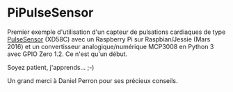 # PiPulseSensor

Premier exemple d'utilisation d'un capteur de pulsations cardiaques de type [PulseSensor](http://pulsesensor.com "Site officiel du capteur Pulse Sensor") (XD58C) avec un Raspberry Pi sur Raspbian/Jessie (Mars 2016) et un convertisseur analogique/numérique MCP3008 en Python 3 avec GPIO Zero 1.2. Ce n'est qu'un début.

Soyez patient, j'apprends... ;-)

Un grand merci à Daniel Perron pour ses précieux conseils.
